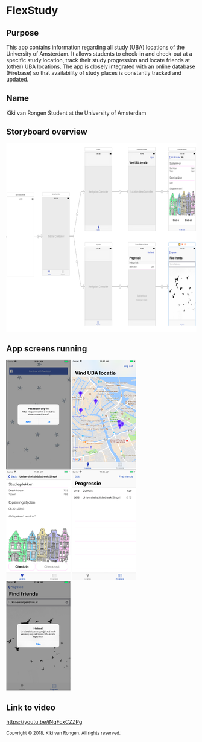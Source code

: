 # FlexStudy

## Purpose
This app contains information regarding all study (UBA) locations of the University of Amsterdam. It allows students to check-in and check-out
at a specific study location, track their study progression and locate friends at (other) UBA locations. The app is closely integrated with an online
database (Firebase) so that availability of study places is constantly tracked and updated. 

## Name
Kiki van Rongen
Student at the University of Amsterdam

## Storyboard overview
<img src=https://github.com/kikivanrongen/FlexStudy/blob/master/doc/Storyboard%20overview.png alt="storyboard" width="800" height="500">

## App screens running
<p float="left">
  <img src=https://github.com/kikivanrongen/FlexStudy/blob/master/doc/Scherm1.png alt="scherm 1" width="170" height="290" />
  <img src=https://github.com/kikivanrongen/FlexStudy/blob/master/doc/Scherm2.png alt="scherm 2" width="170" height="290" />
  <img src=https://github.com/kikivanrongen/FlexStudy/blob/master/doc/Scherm3.png alt="scherm 3" width="170" height="290" />
  <img src=https://github.com/kikivanrongen/FlexStudy/blob/master/doc/Scherm4.png alt="scherm 4" width="170" height="290" />
  <img src=https://github.com/kikivanrongen/FlexStudy/blob/master/doc/Scherm5.png alt="scherm 5" width="170" height="290" />
</p>
 
## Link to video
https://youtu.be/iNqFcxCZZPg

<sup>Copyright © 2018, Kiki van Rongen. All rights reserved.</sup>
